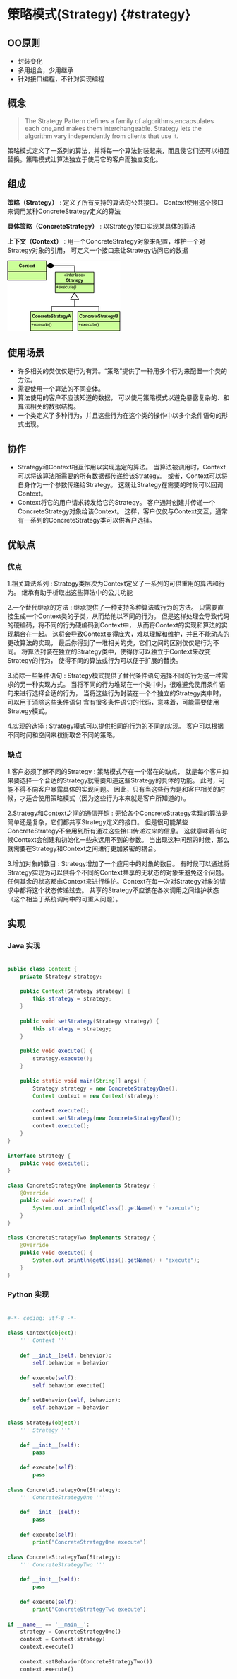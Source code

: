 # 策略模式(Strategy) {#strategy}

## OO原则

* 封装变化
* 多用组合，少用继承
* 针对接口编程，不针对实现编程

## 概念

> The Strategy Pattern defines a family of algorithms,encapsulates each one,and makes them interchangeable. Strategy lets the algorithm vary independently from clients that use it.

策略模式定义了一系列的算法，并将每一个算法封装起来，而且使它们还可以相互替换。策略模式让算法独立于使用它的客户而独立变化。


## 组成

**策略（Strategy）**
:   定义了所有支持的算法的公共接口。
    Context使用这个接口来调用某种ConcreteStrategy定义的算法


**具体策略（ConcreteStrategy）**
:   以Strategy接口实现某具体的算法


**上下文（Context）**
:   用一个ConcreteStrategy对象来配置，维护一个对Strategy对象的引用，
    可定义一个接口来让Strategy访问它的数据


![](./image/strategy_pattern.png)


## 使用场景
* 许多相关的类仅仅是行为有异。“策略”提供了一种用多个行为来配置一个类的方法。
* 需要使用一个算法的不同变体。
* 算法使用的客户不应该知道的数据，
  可以使用策略模式以避免暴露复杂的、和算法相关的数据结构。
* 一个类定义了多种行为，并且这些行为在这个类的操作中以多个条件语句的形式出现。

## 协作

* Strategy和Context相互作用以实现选定的算法。
  当算法被调用时，Context可以将该算法所需要的所有数据都传递给该Strategy。
  或者，Context可以将自身作为一个参数传递给Strategy。
  这就让Strategy在需要的时候可以回调Context。
* Context将它的用户请求转发给它的Strategy。
  客户通常创建并传递一个ConcreteStrategy对象给该Context。
  这样，客户仅仅与Context交互，通常有一系列的ConcreteStrategy类可以供客户选择。

## 优缺点

### 优点

1.相关算法系列
:   Strategy类层次为Context定义了一系列的可供重用的算法和行为。
    继承有助于析取出这些算法中的公共功能

2.一个替代继承的方法
:   继承提供了一种支持多种算法或行为的方法。
    只需要直接生成一个Context类的子类，从而给他以不同的行为。
    但是这样处理会导致代码的硬编码，将不同的行为硬编码到Context中，
    从而将Context的实现和算法的实现耦合在一起。
    这将会导致Context变得庞大，难以理解和维护，并且不能动态的更改算法的实现，
    最后你得到了一堆相关的类，它们之间的区别仅仅是行为不同。
    将算法封装在独立的Strategy类中，使得你可以独立于Context来改变Strategy的行为，
    使得不同的算法或行为可以便于扩展的替换。

3.消除一些条件语句
:   Strategy模式提供了替代条件语句选择不同的行为这一种需求的另一种实现方式。
    当将不同的行为堆砌在一个类中时，很难避免使用条件语句来进行选择合适的行为，
    当将这些行为封装在一个个独立的Strategy类中时，可以用于消除这些条件语句
    含有很多条件语句的代码，意味着，可能需要使用Strategy模式。

4.实现的选择
:   Strategy模式可以提供相同的行为的不同的实现。
    客户可以根据不同时间和空间来权衡取舍不同的策略。

### 缺点

1.客户必须了解不同的Strategy
:   策略模式存在一个潜在的缺点，
    就是每个客户如果要选择一个合适的Strategy就需要知道这些Strategy的具体的功能。
    此时，可能不得不向客户暴露具体的实现问题。
    因此，只有当这些行为是和客户相关的时候，才适合使用策略模式（因为这些行为本来就是客户所知道的）。

2.Strategy和Context之间的通信开销
:   无论各个ConcreteStrategy实现的算法是简单还是复杂，它们都共享Strategy定义的接口。
    但是很可能某些ConcreteStrategy不会用到所有通过这些接口传递过来的信息。
    这就意味着有时候Context会创建和初始化一些永远用不到的参数。
    当出现这种问题的时候，那么就需要在Strategy和Context之间进行更加紧密的耦合。

3.增加对象的数目
:   Strategy增加了一个应用中的对象的数目。
    有时候可以通过将Strategy实现为可以供各个不同的Context共享的无状态的对象来避免这个问题。
    任何其余的状态都由Context来进行维护。Context在每一次对Strategy对象的请求中都将这个状态传递过去。
    共享的Strategy不应该在各次调用之间维护状态（这个相当于系统调用中的可重入问题）。


## 实现
### Java 实现

~~~java

public class Context {
    private Strategy strategy;
    
    public Context(Strategy strategy) {
        this.strategy = strategy;
    }
    
    public void setStrategy(Strategy strategy) {
        this.strategy = strategy;
    }
    
    public void execute() {
        strategy.execute();
    }
    
    public static void main(String[] args) {
        Strategy strategy = new ConcreteStrategyOne();
        Context context = new Context(strategy);
        
        context.execute();
        context.setStrategy(new ConcreteStrategyTwo());
        context.execute();
    }
}

interface Strategy {
    public void execute();
}

class ConcreteStrategyOne implements Strategy {
    @Override
    public void execute() {
        System.out.println(getClass().getName() + "execute");
    }
}

class ConcreteStrategyTwo implements Strategy {
    @Override
    public void execute() {
        System.out.println(getClass().getName() + "execute");
    }
}

~~~

### Python 实现

~~~python

#-*- coding: utf-8 -*-

class Context(object):
    ''' Context '''

    def __init__(self, behavior):
        self.behavior = behavior

    def execute(self):
        self.behavior.execute()

    def setBehavior(self, behavior):
        self.behavior = behavior

class Strategy(object):
    ''' Strategy '''

    def __init__(self):
        pass

    def execute(self):
        pass

class ConcreteStrategyOne(Strategy):
    ''' ConcreteStrategyOne '''

    def __init__(self):
        pass

    def execute(self):
        print("ConcreteStrategyOne execute")

class ConcreteStrategyTwo(Strategy):
    ''' ConcreteStrategyTwo '''

    def __init__(self):
        pass

    def execute(self):
        print("ConcreteStrategyTwo execute")

if __name__ == '__main__':
    strategy = ConcreteStrategyOne()
    context = Context(strategy)
    context.execute()

    context.setBehavior(ConcreteStrategyTwo())
    context.execute()

~~~

